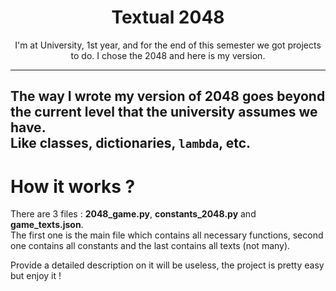 <h1 align="center">Textual 2048</h1>
<div style="text-align: center;">
I'm at University, 1st year, and for the end of this semester we got projects to do.
I chose the 2048 and here is my version.
</div>

---
The way I wrote my version of 2048 goes beyond the current level that the university assumes we have.  
Like classes, dictionaries, `lambda`, etc.
---
# How it works ?
There are 3 files : **2048_game.py**, **constants_2048.py** and **game_texts.json**.  
The first one is the main file which contains all necessary functions, second one contains 
all constants and the last contains all texts (not many).

Provide a detailed description on it will be useless, the project is pretty easy but enjoy it ! 